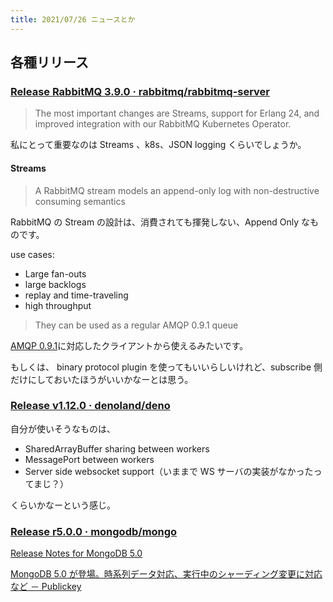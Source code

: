 ```yaml
---
title: 2021/07/26 ニュースとか
---
```


## 各種リリース

### [Release RabbitMQ 3.9.0 · rabbitmq/rabbitmq-server](https://github.com/rabbitmq/rabbitmq-server/releases/tag/v3.9.0)

> The most important changes are Streams, support for Erlang 24, and improved integration with our RabbitMQ Kubernetes Operator.

私にとって重要なのは Streams 、k8s、JSON logging くらいでしょうか。

#### Streams

> A RabbitMQ stream models an append-only log with non-destructive consuming semantics

RabbitMQ の Stream の設計は、消費されても揮発しない、Append Only なものです。

use cases:

- Large fan-outs
- large backlogs
- replay and time-traveling
- high throughput

> They can be used as a regular AMQP 0.9.1 queue

[AMQP 0.9.1](https://www.rabbitmq.com/amqp-0-9-1-reference.html)に対応したクライアントから使えるみたいです。

もしくは、 binary protocol plugin を使ってもいいらしいけれど、subscribe 側だけにしておいたほうがいいかなーとは思う。

### [Release v1.12.0 · denoland/deno](https://github.com/denoland/deno/releases/tag/v1.12.0)

自分が使いそうなものは、

- SharedArrayBuffer sharing between workers
- MessagePort between workers
- Server side websocket support（いままで WS サーバの実装がなかったってまじ？）

くらいかなーという感じ。

### [Release r5.0.0 · mongodb/mongo](https://github.com/mongodb/mongo/releases/tag/r5.0.0)

[Release Notes for MongoDB 5.0](https://docs.mongodb.com/manual/release-notes/5.0/)

[MongoDB 5.0 が登場。時系列データ対応、実行中のシャーディング変更に対応など － Publickey](https://www.publickey1.jp/blog/21/mongodb_50.html)
